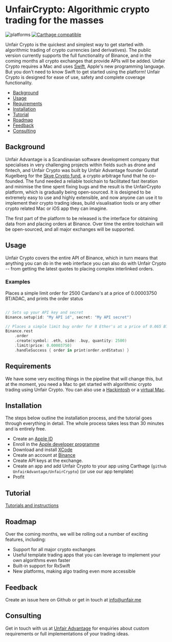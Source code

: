 UnfairCrypto: Algorithmic crypto trading for the masses
======

![platforms](https://img.shields.io/badge/platforms-iOS%20%7C%20macOS-333333.svg) [![Carthage compatible](https://img.shields.io/badge/Carthage-compatible-4BC51D.svg?style=flat)](https://github.com/Carthage/Carthage)

Unfair Crypto is the quickest and simplest way to get started with algorithmic trading of crypto currencies (and derivatives). The public version currently supports the full functionality of Binance, and in the coming months all crypto exchanges that provide APIs will be added. Unfair Crypto requires a Mac and uses [Swift](https://developer.apple.com/swift/), Apple's new programming language. But you don't need to know Swift to get started using the platform! Unfair Crypto is designed for ease of use, safety and complete coverage functionality.

* [Background](#background)
* [Usage](#usage)
* [Requirements](#requirements)
* [Installation](#installation)
* [Tutorial](#tutorial)
* [Roadmap](#roadmap)
* [Feedback](#feedback)
* [Consulting](#consulting)

## Background

Unfair Advantage is a Scandinavian software development company that specialises in very challenging projects within fields such as drone and fintech, and Unfair Crypto was built by Unfair Advantage founder Gustaf Kugelberg for the [Skye Crypto fund](https://skyecrypto.com), a crypto arbitrage fund that he co-founded. The fund needed a reliable toolchain to facilitated fast iteration and minimise the time spent fixing bugs and the result is the UnfairCrypto platform, which is gradually being open-sourced. It is designed to be extremely easy to use and highly extensible, and now anyone can use it to implement their crypto trading ideas, build visualisation tools or any other crypto related Mac or iOS app they can imagine.

The first part of the platform to be released is the interface for obtaining data from and placing orders at Binance. Over time the entire toolchain will be open-sourced, and all major exchanges will be supported.

## Usage

Unfair Crypto covers the entire API of Binance, which in turn means that anything you can do in the web interface you can also do with Unfair Crypto -- from getting the latest quotes to placing complex interlinked orders.

### Examples

Places a simple limit order for 2500 Cardano's at a price of 0.00003750 BT/ADAC, and prints the order status

```swift

// Sets up your API key and secret
Binance.setup(id: "My API id", secret: "My API secret")

// Places a simple limit buy order for 8 Ether's at a price of 0.065 BTC, and prints the order status
Binance.rest
    .order
    .create(symbol: .eth, side: .buy, quantity: 2500)
    .limit(price: 0.00003750)
    .handleSuccess { order in print(order.ordStatus) }
```

## Requirements
We have some very exciting things in the pipeline that will change this, but at the moment, you need a Mac to get started with algorithmic crypto trading using Unfair Crypto. You can also use a [Hackintosh](https://hackintosh.com/) or a [virtual Mac](https://techsviewer.com/install-macos-high-sierra-vmware-windows/).

## Installation

The steps below outline the installation process, and the tutorial goes through everything in detail. The whole process takes less than 30 minutes and is entirely free.

* Create an [Apple ID](https://appleid.apple.com)
* Enroll in the [Apple developer programme](https://developer.apple.com/programs/enroll/)
* Download and install [XCode](https://developer.apple.com/xcode/)
* Create an account at [Binance](https://www.Binance.com)
* Create API keys at the exchange.
* Create an app and add Unfair Crypto to your app using Carthage (`github UnfairAdvantage/UnfairCrypto`) (or use our app template)
* Profit

## Tutorial

[Tutorials and instructions](Tutorial)

## Roadmap

Over the coming months, we will be rolling out a number of exciting features, including:

* Support for all major crypto exchanges
* Useful template trading apps that you can leverage to implement your own algorithms even faster
* Built-in support for RxSwift
* New platforms, making algo trading even more accessible

## Feedback

Create an issue here on Github or get in touch at info@unfair.me

## Consulting

Get in touch with us at [Unfair Advantage](hhtps://unfair.me) for enquiries about custom requirements or full implementations of your trading ideas.
